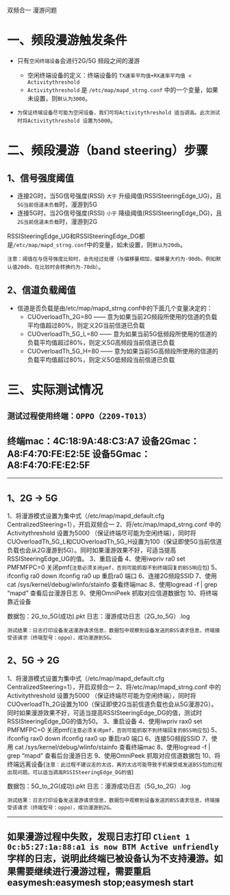 双频合一 漫游问题
# 一、频段漫游触发条件
- 只有`空闲终端设备`会进行2G/5G 频段之间的漫游
    - 空闲终端设备的定义：终端设备的 `TX速率平均值+RX速率平均值 < Activitythreshold`
    - `Activitythreshold` 是 `/etc/map/mapd_strng.conf` 中的一个变量，如果未设置，则`默认为3000`。

- `为保证终端设备尽可能为空闲设备，我们可将Activitythreshold 适当调高。此次测试时将Activitythreshold 设置为5000`。

# 二、频段漫游（band steering）步骤
## 1、信号强度阈值
- 连接2G时，当5G信号强度(RSSI) `大于` 升级阈值(RSSISteeringEdge_UG)，且`5G当前信道未负载`时，漫游到5G
- 连接5G时，当2G信号强度(RSSI) `小于` 降级阈值(RSSISteeringEdge_DG)，且`2G当前信道未负载`时，漫游到2G

RSSISteeringEdge_UG和RSSISteeringEdge_DG都是`/etc/map/mapd_strng.conf`中的变量，如未设置，则`默认为20db`。

`注意：阈值在与信号强度比较时，会先经过处理（与偏移量相加，偏移量大约为-90db。例如默认值20db，在比较时会转换约为-70db）`。

## 2、信道负载阈值
- 信道是否负载是由/etc/map/mapd_strng.conf中的下面几个变量决定的：
    - CUOverloadTh_2G=80 —— 意为如果当前2G频段所使用的信道的负载平均值超过80%，则定义2G当前信道已负载
    - CUOverloadTh_5G_L=80 —— 意为如果当前5G低频段所使用的信道的负载平均值超过80%，则定义5G高频段当前信道已负载
    - CUOverloadTh_5G_H=80 —— 意为如果当前5G高频段所使用的信道的负载平均值超过80%，则定义5G低频段当前信道已负载


# 三、实际测试情况
## `测试过程使用终端：OPPO（2209-T013）`
## 终端mac：4C:18:9A:48:C3:A7 设备2Gmac：A8:F4:70:FE:E2:5E 设备5Gmac：A8:F4:70:FE:E2:5F

-----------------------------------------------------------------

## 1、2G -> 5G
1、将漫游模式设置为集中式（/etc/map/mapd_default.cfg CentralizedSteering=1），开启双频合一
2、将/etc/map/mapd_strng.conf 中的Activitythreshold 设置为5000 （保证终端尽可能为空闲终端），同时将CUOverloadTh_5G_L和CUOverloadTh_5G_H设置为100（保证即使5G当前信道负载也会从2G漫游到5G）。同时如果漫游效果不好，可适当提高RSSISteeringEdge_UG的值。
3、重启设备
4、使用iwpriv ra0 set PMFMFPC=0 关闭pmf(`注意必须关闭pmf，否则可能抓取不到终端回复的BSS响应包`)
5、ifconfig ra0 down ifconfig ra0 up 重启ra0 端口
6、连接2G频段SSID
7、使用 cat /sys/kernel/debug/wlinfo/stainfo 查看终端mac
8、使用logread -f | grep “mapd” 查看后台漫游日志
9、使用OmniPeek 抓取对应信道数据包
10、将终端靠近设备

数据包：2G_to_5G(成功).pkt
日志：漫游成功日志（2G_to_5G）.log

`测试结果：日志打印设备发送漫游请求信息，数据包中观察到设备发送的BSS请求信息，终端接受该请求（终端型号：oppo），成功漫游到5G。`

## 2、5G -> 2G
1、将漫游模式设置为集中式（/etc/map/mapd_default.cfg CentralizedSteering=1），开启双频合一
2、将/etc/map/mapd_strng.conf 中的Activitythreshold 设置为5000 （保证终端尽可能为空闲终端），同时将CUOverloadTh_2G设置为100（保证即使2G当前信道负载也会从5G漫游2G）。同时如果漫游效果不好，可适当提高RSSISteeringEdge_DG的值，测试时RSSISteeringEdge_DG的值为50。
3、重启设备
4、使用iwpriv rax0 set PMFMFPC=0 关闭pmf(`注意必须关闭pmf，否则可能抓取不到终端回复的BSS响应包`)
5、ifconfig rax0 down ifconfig rax0 up 重启ra0 端口
6、连接5G频段SSID
7、使用 cat /sys/kernel/debug/wlinfo/stainfo 查看终端mac
8、使用logread -f | grep “mapd” 查看后台漫游日志
9、使用OmniPeek 抓取对应信道数据包
10、将终端远离设备(`注意：此过程不建议走的太远，离的太远可能导致手机接受或发送BSS包的过程出现问题。可以适当调高RSSISteeringEdge_DG的值`)

数据包：5G_to_2G(成功).pkt
日志：漫游成功日志（5G_to_2G）.log

`测试结果：日志打印设备发送漫游请求信息，数据包中观察到设备发送的BSS请求信息，终端接受该请求（终端型号：oppo），成功漫游到2G。`

-----------------------------------------------------------------

## 如果漫游过程中失败，发现日志打印 `Client 1 0c:b5:27:1a:88:a1 is now BTM Active unfriendly` 字样的日志，说明此终端已被设备认为不支持漫游。如果需要继续进行漫游过程，需要重启easymesh:easymesh stop;easymesh start
